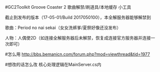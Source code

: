 #GC2Toolkit
Groove Coaster 2 歌曲解禁/刷道具/本地缓存 小工具

截止到发布的版本（17-05-01/Build 2017050100），本全解服务器能够解禁到

歌曲：Period no nai sekai（女女洗裤爹/夏祭好像还没发布）

人物：人偶使2D（如连接全解服务器后未解禁，恢复成连接官方服务器并连接一次即可）


#怎么用
http://bbs.bemanicn.com/forum.php?mod=viewthread&tid=1977

#想改的话怎么改
核心处理逻辑在MainServer.cs内